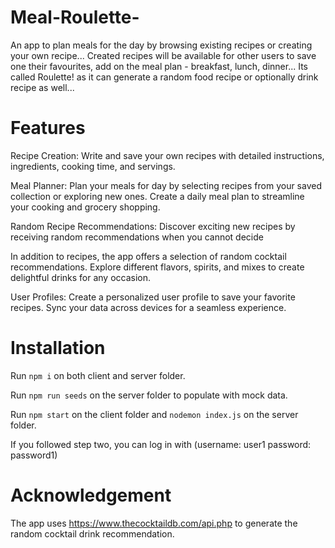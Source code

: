 # Meal-Roulette-

An app to plan meals for the day by browsing existing recipes or creating your own recipe...
Created recipes will be available for other users to save one their favourites, add on the meal plan - breakfast, lunch, dinner...
Its called Roulette! as it can generate a random food recipe or optionally drink recipe as well...

# Features

Recipe Creation: Write and save your own recipes with detailed instructions, ingredients, cooking time, and servings.

Meal Planner: Plan your meals for day by selecting recipes from your saved collection or exploring new ones. Create a daily meal plan to streamline your cooking and grocery shopping.

Random Recipe Recommendations: Discover exciting new recipes by receiving random recommendations when you cannot decide

In addition to recipes, the app offers a selection of random cocktail recommendations. Explore different flavors, spirits, and mixes to create delightful drinks for any occasion.

User Profiles: Create a personalized user profile to save your favorite recipes. Sync your data across devices for a seamless experience.

# Installation

Run `npm i` on both client and server folder.

Run `npm run seeds` on the server folder to populate with mock data.

Run `npm start` on the client folder and `nodemon index.js` on the server folder.

If you followed step two, you can log in with (username: user1 password: password1)

# Acknowledgement

The app uses https://www.thecocktaildb.com/api.php to generate the random cocktail drink recommendation.
